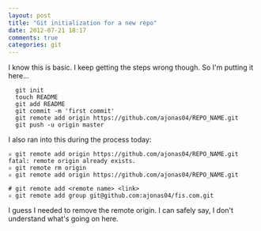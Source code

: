 ```yaml
---
layout: post
title: "Git initialization for a new repo"
date: 2012-07-21 18:17
comments: true
categories: git
---
```


I know this is basic. I keep getting the steps wrong though. So I'm putting it here...

```
  git init
  touch README
  git add README
  git commit -m 'first commit'
  git remote add origin https://github.com/ajonas04/REPO_NAME.git
  git push -u origin master
```

I also ran into this during the process today:
```
♕ git remote add origin https://github.com/ajonas04/REPO_NAME.git
fatal: remote origin already exists.
♕ git remote rm origin
♕ git remote add origin https://github.com/ajonas04/REPO_NAME.git
```

```
# git remote add <remote name> <link>
♕ git remote add group git@github.com:ajonas04/fis.com.git
```
I guess I needed to remove the remote origin. I can safely say, I don't understand what's going on here.

